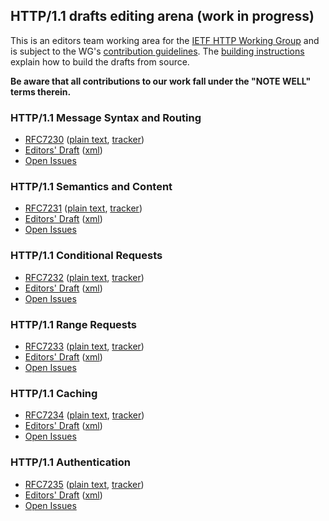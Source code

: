 ## HTTP/1.1 drafts editing arena (work in progress)

This is an editors team working area for the
[IETF HTTP Working Group](https://httpwg.github.io/) and is subject to
the WG's [contribution guidelines](CONTRIBUTING.md).
The [building instructions](BUILDING.md) explain how to build the drafts
from source.

**Be aware that all contributions to our work fall under the "NOTE WELL" terms therein.**

### HTTP/1.1 Message Syntax and Routing

* [RFC7230](http://httpwg.org/specs/rfc7230.html) ([plain text](https://www.rfc-editor.org/rfc/rfc7230.txt), [tracker](https://datatracker.ietf.org/doc/rfc7230/))
* [Editors' Draft](https://dwid-org.github.io/http11ter/draft-fielding-httpbis-http-messaging.html) ([xml](https://dwid-org.github.io/http11ter/draft-fielding-httpbis-http-messaging-latest.xml))
* [Open Issues](https://github.com/httpwg/http11bis/issues)

### HTTP/1.1 Semantics and Content

* [RFC7231](http://httpwg.org/specs/rfc7231.html) ([plain text](https://www.rfc-editor.org/rfc/rfc7231.txt), [tracker](https://datatracker.ietf.org/doc/rfc7231/))
* [Editors' Draft](https://dwid-org.github.io/http11ter/draft-fielding-httpbis-http-semantics-latest.html) ([xml](https://dwid-org.github.io/http11ter/draft-fielding-httpbis-http-semantics-latest.xml))
* [Open Issues](https://github.com/httpwg/http11bis/issues)

### HTTP/1.1 Conditional Requests

* [RFC7232](http://httpwg.org/specs/rfc7232.html) ([plain text](https://www.rfc-editor.org/rfc/rfc7232.txt), [tracker](https://datatracker.ietf.org/doc/rfc7232/))
* [Editors' Draft](https://dwid-org.github.io/http11ter/draft-fielding-httpbis-http-conditional-latest.html) ([xml](https://dwid-org.github.io/http11ter/draft-fielding-httpbis-http-conditional-latest.xml))
* [Open Issues](https://github.com/httpwg/http11bis/issues)

### HTTP/1.1 Range Requests

* [RFC7233](http://httpwg.org/specs/rfc7233.html) ([plain text](https://www.rfc-editor.org/rfc/rfc7233.txt), [tracker](https://datatracker.ietf.org/doc/rfc7233/))
* [Editors' Draft](https://dwid-org.github.io/http11ter/draft-fielding-httpbis-http-range-latest.html) ([xml](https://dwid-org.github.io/http11ter/draft-fielding-httpbis-http-range-latest.xml))
* [Open Issues](https://github.com/httpwg/http11bis/issues)

### HTTP/1.1 Caching

* [RFC7234](http://httpwg.org/specs/rfc7234.html) ([plain text](https://www.rfc-editor.org/rfc/rfc7234.txt), [tracker](https://datatracker.ietf.org/doc/rfc7234/))
* [Editors' Draft](https://dwid-org.github.io/http11ter/draft-fielding-httpbis-http-cache-latest.html) ([xml](https://dwid-org.github.io/http11ter/draft-fielding-httpbis-http-cache-latest.xml))
* [Open Issues](https://github.com/httpwg/http11bis/issues)

### HTTP/1.1 Authentication

* [RFC7235](http://httpwg.org/specs/rfc7235.html) ([plain text](https://www.rfc-editor.org/rfc/rfc7235.txt), [tracker](https://datatracker.ietf.org/doc/rfc7235/))
* [Editors' Draft](https://dwid-org.github.io/http11ter/draft-fielding-httpbis-http-auth-latest.html) ([xml](https://dwid-org.github.io/http11ter/draft-fielding-httpbis-http-auth-latest.xml))
* [Open Issues](https://github.com/httpwg/http11bis/issues)

